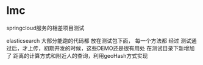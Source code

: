 # lmc
springcloud服务的相差项目测试


elasticsearch  大部分能跑的代码都 放在测试包下面，
每一个方法都 经过 测试通过后，才上传，初期开发的时候，这些DEMO还是很有用处
在测试目录下新增加了 距离的计算方式和附近人的查询，利用geoHash方式实现

